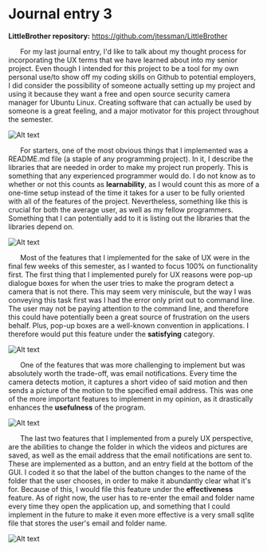 <h1> Journal entry 3 </h1>

**LittleBrother repository:**
https://github.com/jtessman/LittleBrother

&nbsp;&nbsp;&nbsp;&nbsp;&nbsp;&nbsp;For my last journal entry, I'd like to talk about my thought process for incorporating the UX terms that we have learned about into my senior project. Even though I intended for this project to be a tool for my own personal use/to show off my coding skills on Github to potential employers, I did consider the possibility of someone actually setting up my project and using it because they want a free and open source security camera manager for Ubuntu Linux. Creating software that can actually be used by someone is a great feeling, and a major motivator for this project throughout the semester.

![Alt text](/uxportfolio-jtessman/UXjournal3/LittleBrother.png)

&nbsp;&nbsp;&nbsp;&nbsp;&nbsp;&nbsp;For starters, one of the most obvious things that I implemented was a README.md file (a staple of any programming project). In it, I describe the libraries that are needed in order to make my project run properly. This is something that any experienced programmer would do. I do not know as to whether or not this counts as **learnability**, as I would count this as more of a one-time setup instead of the time it takes for a user to be fully oriented with all of the features of the project. Nevertheless, something like this is crucial for both the average user, as well as my fellow programmers. Something that I can potentially add to it is listing out the libraries that the libraries depend on.

![Alt text](/uxportfolio-jtessman/UXjournal3/README.png)

&nbsp;&nbsp;&nbsp;&nbsp;&nbsp;&nbsp;Most of the features that I implemented for the sake of UX were in the final few weeks of this semester, as I wanted to focus 100% on functionality first. The first thing that I implemented purely for UX reasons were pop-up dialogue boxes for when the user tries to make the program detect a camera that is not there. This may seem very miniscule, but the way I was conveying this task first was I had the error only print out to command line. The user may not be paying attention to the command line, and therefore this could have potentially been a great source of frustration on the users behalf. Plus, pop-up boxes are a well-known convention in applications. I therefore would put this feature under the **satisfying** category.

![Alt text](/uxportfolio-jtessman/UXjournal3/DialogueBox.png)

&nbsp;&nbsp;&nbsp;&nbsp;&nbsp;&nbsp;One of the features that was more challenging to implement but was absolutely worth the trade-off, was email notifications. Every time the camera detects motion, it captures a short video of said motion and then sends a picture of the motion to the specified email address. This was one of the more important features to implement in my opinion, as it drastically enhances the **usefulness** of the program.

![Alt text](/uxportfolio-jtessman/UXjournal3/MotionDetection.png)

&nbsp;&nbsp;&nbsp;&nbsp;&nbsp;&nbsp;The last two features that I implemented from a purely UX perspective, are the abilities to change the folder in which the videos and pictures are saved, as well as the email address that the email notifications are sent to. These are implemented as a button, and an entry field at the bottom of the GUI. I coded it so that the label of the button changes to the name of the folder that the user chooses, in order to make it abundantly clear what it's for. Because of this, I would file this feature under the **effectiveness** feature. As of right now, the user has to re-enter the email and folder name every time they open the application up, and something that I could implement in the future to make it even more effective is a very small sqlite file that stores the user's email and folder name. 

![Alt text](/uxportfolio-jtessman/UXjournal3/FolderSelection.png)
